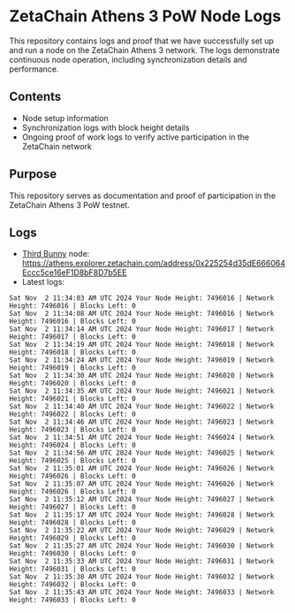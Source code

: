 # ZetaChain Athens 3 PoW Node Logs
This repository contains logs and proof that we have successfully set up and run a node on the ZetaChain Athens 3 network. The logs demonstrate continuous node operation, including synchronization details and performance.

## Contents
- Node setup information
- Synchronization logs with block height details
- Ongoing proof of work logs to verify active participation in the ZetaChain network

## Purpose
This repository serves as documentation and proof of participation in the ZetaChain Athens 3 PoW testnet.

## Logs

- [Third Bunny](https://thirdbunny.xyz/) node: https://athens.explorer.zetachain.com/address/0x225254d35dE666064Eccc5ce16eF1D8bF8D7b5EE
- Latest logs:
```
Sat Nov  2 11:34:03 AM UTC 2024 Your Node Height: 7496016 | Network Height: 7496016 | Blocks Left: 0
Sat Nov  2 11:34:08 AM UTC 2024 Your Node Height: 7496016 | Network Height: 7496016 | Blocks Left: 0
Sat Nov  2 11:34:14 AM UTC 2024 Your Node Height: 7496017 | Network Height: 7496017 | Blocks Left: 0
Sat Nov  2 11:34:19 AM UTC 2024 Your Node Height: 7496018 | Network Height: 7496018 | Blocks Left: 0
Sat Nov  2 11:34:24 AM UTC 2024 Your Node Height: 7496019 | Network Height: 7496019 | Blocks Left: 0
Sat Nov  2 11:34:30 AM UTC 2024 Your Node Height: 7496020 | Network Height: 7496020 | Blocks Left: 0
Sat Nov  2 11:34:35 AM UTC 2024 Your Node Height: 7496021 | Network Height: 7496021 | Blocks Left: 0
Sat Nov  2 11:34:40 AM UTC 2024 Your Node Height: 7496022 | Network Height: 7496022 | Blocks Left: 0
Sat Nov  2 11:34:46 AM UTC 2024 Your Node Height: 7496023 | Network Height: 7496023 | Blocks Left: 0
Sat Nov  2 11:34:51 AM UTC 2024 Your Node Height: 7496024 | Network Height: 7496024 | Blocks Left: 0
Sat Nov  2 11:34:56 AM UTC 2024 Your Node Height: 7496025 | Network Height: 7496025 | Blocks Left: 0
Sat Nov  2 11:35:01 AM UTC 2024 Your Node Height: 7496026 | Network Height: 7496026 | Blocks Left: 0
Sat Nov  2 11:35:07 AM UTC 2024 Your Node Height: 7496026 | Network Height: 7496026 | Blocks Left: 0
Sat Nov  2 11:35:12 AM UTC 2024 Your Node Height: 7496027 | Network Height: 7496027 | Blocks Left: 0
Sat Nov  2 11:35:17 AM UTC 2024 Your Node Height: 7496028 | Network Height: 7496028 | Blocks Left: 0
Sat Nov  2 11:35:22 AM UTC 2024 Your Node Height: 7496029 | Network Height: 7496029 | Blocks Left: 0
Sat Nov  2 11:35:27 AM UTC 2024 Your Node Height: 7496030 | Network Height: 7496030 | Blocks Left: 0
Sat Nov  2 11:35:33 AM UTC 2024 Your Node Height: 7496031 | Network Height: 7496031 | Blocks Left: 0
Sat Nov  2 11:35:38 AM UTC 2024 Your Node Height: 7496032 | Network Height: 7496032 | Blocks Left: 0
Sat Nov  2 11:35:43 AM UTC 2024 Your Node Height: 7496033 | Network Height: 7496033 | Blocks Left: 0
```
